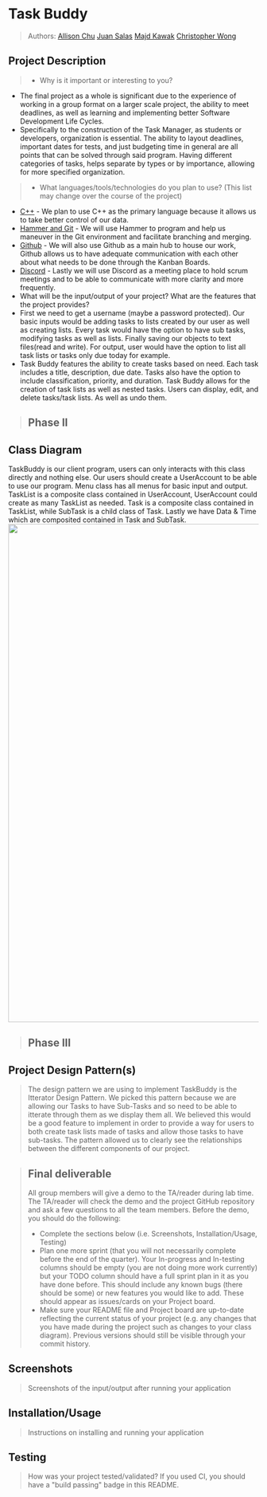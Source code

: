 # Task Buddy
 
 > Authors: [Allison Chu](https://github.com/allisonchuu) [Juan Salas](https://github.com/lightsofpeace) [Majd Kawak](https://github.com/mkawak) [Christopher Wong](https://github.com/c24wong)

## Project Description

 > * Why is it important or interesting to you?
 * The final project as a whole is significant due to the experience of working in a group format on a larger scale project, the ability to meet deadlines, as well as learning and implementing better Software Development Life Cycles.
 * Specifically to the construction of the Task Manager, as students or developers, organization is essential. The ability to layout deadlines, important dates for tests, and just budgeting time in general are all points that can be solved through said program. Having different categories of tasks, helps separate by types or by importance, allowing for more specified organization. 

 > * What languages/tools/technologies do you plan to use? (This list may change over the course of the project)
 * [C++](https://www.cplusplus.com) - We plan to use C++ as the primary language because it allows us to take better control of our data.
 * [Hammer and Git](https://git-scm.com/) - We will use Hammer to program and help us maneuver in the Git environment and facilitate branching and merging.
 * [Github](https://github.com/cs100/final-project-mkawa025-allisonchuu-c24wong-lightof) - We will also use Github as a main hub to house our work, Github allows us to have adequate communication with each other about what needs to be done through the Kanban Boards.
 * [Discord](https://discord.com) - Lastly we will use Discord as a meeting place to hold scrum meetings and to be able to communicate with more clarity and more frequently.
 * What will be the input/output of your project? What are the features that the project provides?
 * First we need to get a username (maybe a password protected). Our basic inputs would be adding tasks to lists created by our user as well as creating lists. Every task would have the option to have sub tasks, modifying tasks as well as lists. Finally saving our objects to text files(read and write). For output, user would have the option to list all task lists or tasks only due today for example.
 * Task Buddy features the ability to create tasks based on need. Each task includes a title, description, due date. Tasks also have the option to include classification, priority, and duration. Task Buddy allows for the creation of task lists as well as nested tasks. Users can display, edit, and delete tasks/task lists. As well as undo them.
  
 > ## Phase II
## Class Diagram

TaskBuddy is our client program, users can only interacts with this class directly and nothing else. Our users should create a UserAccount to be able to use our program. Menu class has all menus for basic input and output. TaskList is a composite class contained in UserAccount, UserAccount could create as many TaskList as needed. Task is a composite class contained in TaskList, while SubTask is a child class of Task. Lastly we have Data & Time which are composited contained in Task and SubTask.
<img src="UML.png?raw=true" width="1000">
 
 > ## Phase III
 ## Project Design Pattern(s)
 > The design pattern we are using to implement TaskBuddy is the Itterator Design Pattern. We picked this pattern because we are allowing our Tasks to have Sub-Tasks and so need to be able to itterate through them as we display them all. We believed this would be a good feature to implement in order to provide a way for users to both create task lists made of tasks and allow those tasks to have sub-tasks. The pattern allowed us to clearly see the relationships between the different components of our project.

 
 > ## Final deliverable
 > All group members will give a demo to the TA/reader during lab time. The TA/reader will check the demo and the project GitHub repository and ask a few questions to all the team members. 
 > Before the demo, you should do the following:
 > * Complete the sections below (i.e. Screenshots, Installation/Usage, Testing)
 > * Plan one more sprint (that you will not necessarily complete before the end of the quarter). Your In-progress and In-testing columns should be empty (you are not doing more work currently) but your TODO column should have a full sprint plan in it as you have done before. This should include any known bugs (there should be some) or new features you would like to add. These should appear as issues/cards on your Project board.
 > * Make sure your README file and Project board are up-to-date reflecting the current status of your project (e.g. any changes that you have made during the project such as changes to your class diagram). Previous versions should still be visible through your commit history. 
 
 ## Screenshots
 > Screenshots of the input/output after running your application
 ## Installation/Usage
 > Instructions on installing and running your application
 ## Testing
 > How was your project tested/validated? If you used CI, you should have a "build passing" badge in this README.
 
